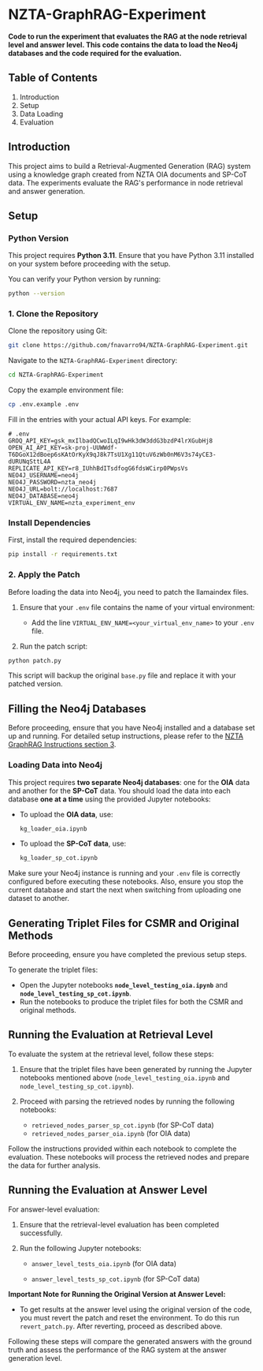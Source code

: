 # NZTA-GraphRAG-Experiment

**Code to run the experiment that evaluates the RAG at the node retrieval level and answer level. This code contains the data to load the Neo4j databases and the code required for the evaluation.**

## Table of Contents

1. Introduction
2. Setup
3. Data Loading
4. Evaluation

## Introduction

This project aims to build a Retrieval-Augmented Generation (RAG) system using a knowledge graph created from NZTA OIA documents and SP-CoT data. The experiments evaluate the RAG's performance in node retrieval and answer generation.

## Setup

### Python Version

This project requires **Python 3.11**. Ensure that you have Python 3.11 installed on your system before proceeding with the setup.

You can verify your Python version by running:

```bash
python --version
```

### 1. Clone the Repository

Clone the repository using Git:

```bash
git clone https://github.com/fnavarro94/NZTA-GraphRAG-Experiment.git
```

Navigate to the `NZTA-GraphRAG-Experiment` directory:

```bash
cd NZTA-GraphRAG-Experiment
```

Copy the example environment file:

```bash
cp .env.example .env
```

Fill in the entries with your actual API keys. For example:

```dotenv
# .env
GROQ_API_KEY=gsk_mxIlbadQCwoILqI9wHk3dW3ddG3bzdP4lrXGubHj8
OPEN_AI_API_KEY=sk-proj-UUWWdf-T6DGoX12dBoep6sKAtOrKyX9qJ8k7TsU1Xg11QtuV6zWb0nM6V3s74yCE3-dURUNqSttL4A
REPLICATE_API_KEY=r8_IUhhBdITsdfogG6fdsWCirp0PWpsVs
NEO4J_USERNAME=neo4j
NEO4J_PASSWORD=nzta_neo4j
NEO4J_URL=bolt://localhost:7687
NEO4J_DATABASE=neo4j
VIRTUAL_ENV_NAME=nzta_experiment_env
```

### Install Dependencies

First, install the required dependencies:

```bash
pip install -r requirements.txt
```

### 2. Apply the Patch

Before loading the data into Neo4j, you need to patch the llamaindex files.

1. Ensure that your `.env` file contains the name of your virtual environment:
   - Add the line `VIRTUAL_ENV_NAME=<your_virtual_env_name>` to your `.env` file.

2. Run the patch script:

```bash
python patch.py
```

This script will backup the original `base.py` file and replace it with your patched version.

## Filling the Neo4j Databases

Before proceeding, ensure that you have Neo4j installed and a database set up and running. For detailed setup instructions, please refer to the [NZTA GraphRAG Instructions section 3](https://github.com/fnavarro94/NZTA-GraphRAG/tree/main).

### Loading Data into Neo4j

This project requires **two separate Neo4j databases**: one for the **OIA** data and another for the **SP-CoT** data. You should load the data into each database **one at a time** using the provided Jupyter notebooks:

- To upload the **OIA data**, use:

  ```bash
  kg_loader_oia.ipynb
  ```

- To upload the **SP-CoT data**, use:

  ```bash
  kg_loader_sp_cot.ipynb
  ```

Make sure your Neo4j instance is running and your `.env` file is correctly configured before executing these notebooks. Also, ensure you stop the current database and start the next when switching from uploading one dataset to another.

## Generating Triplet Files for CSMR and Original Methods

Before proceeding, ensure you have completed the previous setup steps.

To generate the triplet files:

- Open the Jupyter notebooks **`node_level_testing_oia.ipynb`** and **`node_level_testing_sp_cot.ipynb`**.
- Run the notebooks to produce the triplet files for both the CSMR and original methods.

## Running the Evaluation at Retrieval Level

To evaluate the system at the retrieval level, follow these steps:

1. Ensure that the triplet files have been generated by running the Jupyter notebooks mentioned above (`node_level_testing_oia.ipynb` and `node_level_testing_sp_cot.ipynb`).
   
2. Proceed with parsing the retrieved nodes by running the following notebooks:
   - `retrieved_nodes_parser_sp_cot.ipynb` (for SP-CoT data)
   - `retrieved_nodes_parser_oia.ipynb` (for OIA data)

Follow the instructions provided within each notebook to complete the evaluation. These notebooks will process the retrieved nodes and prepare the data for further analysis.

## Running the Evaluation at Answer Level

For answer-level evaluation:

1. Ensure that the retrieval-level evaluation has been completed successfully.
   
2. Run the following Jupyter notebooks:

   - `answer_level_tests_oia.ipynb` (for OIA data)

   - `answer_level_tests_sp_cot.ipynb` (for SP-CoT data)



**Important Note for Running the Original Version at Answer Level:**

- To get results at the answer level using the original version of the code, you must revert the patch and reset the environment. To do this run `revert_patch.py`.  After reverting, proceed as described above.



Following these steps will compare the generated answers with the ground truth and assess the performance of the RAG system at the answer generation level.



